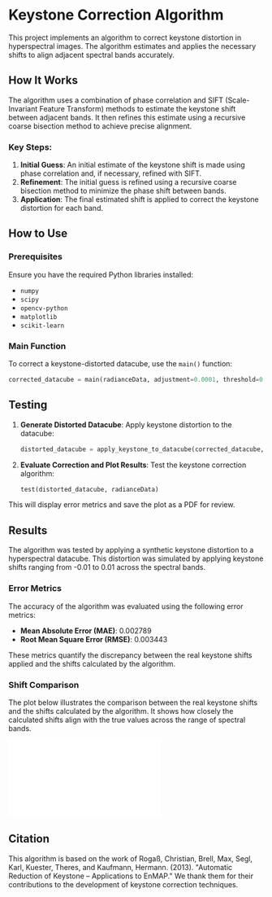 # Keystone Correction Algorithm

This project implements an algorithm to correct keystone distortion in hyperspectral images. The algorithm estimates and applies the necessary shifts to align adjacent spectral bands accurately.

## How It Works

The algorithm uses a combination of phase correlation and SIFT (Scale-Invariant Feature Transform) methods to estimate the keystone shift between adjacent bands. It then refines this estimate using a recursive coarse bisection method to achieve precise alignment.

### Key Steps:
1. **Initial Guess**: An initial estimate of the keystone shift is made using phase correlation and, if necessary, refined with SIFT.
2. **Refinement**: The initial guess is refined using a recursive coarse bisection method to minimize the phase shift between bands.
3. **Application**: The final estimated shift is applied to correct the keystone distortion for each band.

## How to Use

### Prerequisites
Ensure you have the required Python libraries installed:
- `numpy`
- `scipy`
- `opencv-python`
- `matplotlib`
- `scikit-learn`

### Main Function

To correct a keystone-distorted datacube, use the `main()` function:

```python
corrected_datacube = main(radianceData, adjustment=0.0001, threshold=0.005, max_iteration=500, first_guess_threshold=0.006)
```

## Testing

1. **Generate Distorted Datacube**: Apply keystone distortion to the datacube:
    ```python
    distorted_datacube = apply_keystone_to_datacube(corrected_datacube, start_shift=-0.01, end_shift=0.01)
    ```

2. **Evaluate Correction and Plot Results**: Test the keystone correction algorithm:
    ```python
    test(distorted_datacube, radianceData) 
    ```

This will display error metrics and save the plot as a PDF for review.


## Results

The algorithm was tested by applying a synthetic keystone distortion to a hyperspectral datacube. This distortion was simulated by applying keystone shifts ranging from -0.01 to 0.01 across the spectral bands.

### Error Metrics

The accuracy of the algorithm was evaluated using the following error metrics:

- **Mean Absolute Error (MAE)**: 0.002789
- **Root Mean Square Error (RMSE)**: 0.003443

These metrics quantify the discrepancy between the real keystone shifts applied and the shifts calculated by the algorithm.

### Shift Comparison

The plot below illustrates the comparison between the real keystone shifts and the shifts calculated by the algorithm. It shows how closely the calculated shifts align with the true values across the range of spectral bands.

![Real vs Calculated Shifts](keystone/real_vs_calculated_shifts.pdf)

## Citation

This algorithm is based on the work of Rogaß, Christian, Brell, Max, Segl, Karl, Kuester, Theres, and Kaufmann, Hermann. (2013). "Automatic Reduction of Keystone – Applications to EnMAP." We thank them for their contributions to the development of keystone correction techniques. 
